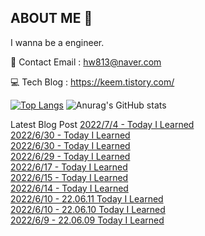 ## ABOUT ME 👋
I wanna be a engineer.

📩 Contact Email : hw813@naver.com

💻 Tech Blog : https://keem.tistory.com/

[![Top Langs](https://github-readme-stats.vercel.app/api/top-langs/?username=keem-hyun&layout=compact&theme=merko)](https://github.com/anuraghazra/github-readme-stats)
![Anurag's GitHub stats](https://github-readme-stats.vercel.app/api?username=keem-hyun&show_icons=true&theme=merko)

Latest Blog Post
[2022/7/4 - Today I Learned](https://keem.tistory.com/entry/Today-I-Learned-6) <br>
[2022/6/30 - Today I Learned](https://keem.tistory.com/entry/Today-I-Learned-5) <br>
[2022/6/30 - Today I Learned](https://keem.tistory.com/entry/Today-I-Learned-4) <br>
[2022/6/29 - Today I Learned](https://keem.tistory.com/entry/Today-I-Learned-3) <br>
[2022/6/17 - Today I Learned](https://keem.tistory.com/entry/Today-I-Learned-2) <br>
[2022/6/15 - Today I Learned](https://keem.tistory.com/entry/Today-I-Learned-1) <br>
[2022/6/14 - Today I Learned](https://keem.tistory.com/entry/Today-I-Learned) <br>
[2022/6/10 - 22.06.11 Today I Learned](https://keem.tistory.com/entry/220611-Today-I-Learned) <br>
[2022/6/10 - 22.06.10 Today I Learned](https://keem.tistory.com/entry/220610-Today-I-Learned) <br>
[2022/6/9 - 22.06.09 Today I Learned](https://keem.tistory.com/entry/220609-Today-I-Learned) <br>
